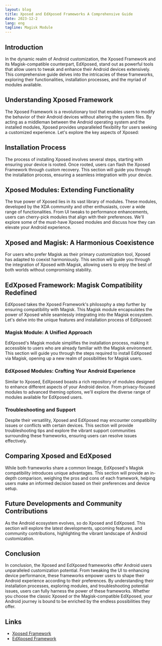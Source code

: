 ```yaml
---
layout: blog
title: Xposed and EdXposed Frameworks A Comprehensive Guide
date: 2023-12-2
lang: eng
tagline: Magisk Module
---
```

<script async src="https://pagead2.googlesyndication.com/pagead/js/adsbygoogle.js?client=ca-pub-8370893026371321"
     crossorigin="anonymous"></script>
<!-- Display 2 -->
<ins class="adsbygoogle"
     style="display:block"
     data-ad-client="ca-pub-8370893026371321"
     data-ad-slot="4101050007"
     data-ad-format="auto"
     data-full-width-responsive="true"></ins>
<script>
     (adsbygoogle = window.adsbygoogle || []).push({});
</script>
## Introduction

In the dynamic realm of Android customization, the Xposed Framework and its Magisk-compatible counterpart, EdXposed, stand out as powerful tools that allow users to tweak and enhance their Android devices extensively. This comprehensive guide delves into the intricacies of these frameworks, exploring their functionalities, installation processes, and the myriad of modules available. 

## Understanding Xposed Framework

The Xposed Framework is a revolutionary tool that enables users to modify the behavior of their Android devices without altering the system files. By acting as a middleman between the Android operating system and the installed modules, Xposed provides unparalleled flexibility for users seeking a customized experience. Let's explore the key aspects of Xposed:

## Installation Process

The process of installing Xposed involves several steps, starting with ensuring your device is rooted. Once rooted, users can flash the Xposed Framework through custom recovery. This section will guide you through the installation process, ensuring a seamless integration with your device.

## Xposed Modules: Extending Functionality

The true power of Xposed lies in its vast library of modules. These modules, developed by the XDA community and other enthusiasts, cover a wide range of functionalities. From UI tweaks to performance enhancements, users can cherry-pick modules that align with their preferences. We'll explore some of the must-have Xposed modules and discuss how they can elevate your Android experience.

## Xposed and Magisk: A Harmonious Coexistence

For users who prefer Magisk as their primary customization tool, Xposed has adapted to coexist harmoniously. This section will guide you through the integration of Xposed with Magisk, allowing users to enjoy the best of both worlds without compromising stability.

## EdXposed Framework: Magisk Compatibility Redefined

EdXposed takes the Xposed Framework's philosophy a step further by ensuring compatibility with Magisk. This Magisk module encapsulates the power of Xposed while seamlessly integrating into the Magisk ecosystem. Let's delve into the unique features and installation process of EdXposed:

### Magisk Module: A Unified Approach

EdXposed's Magisk module simplifies the installation process, making it accessible to users who are already familiar with the Magisk environment. This section will guide you through the steps required to install EdXposed via Magisk, opening up a new realm of possibilities for Magisk users.

### EdXposed Modules: Crafting Your Android Experience

Similar to Xposed, EdXposed boasts a rich repository of modules designed to enhance different aspects of your Android device. From privacy-focused modules to advanced theming options, we'll explore the diverse range of modules available for EdXposed users.

### Troubleshooting and Support

Despite their versatility, Xposed and EdXposed may encounter compatibility issues or conflicts with certain devices. This section will provide troubleshooting tips and explore the vibrant support communities surrounding these frameworks, ensuring users can resolve issues effectively.

## Comparing Xposed and EdXposed

While both frameworks share a common lineage, EdXposed's Magisk compatibility introduces unique advantages. This section will provide an in-depth comparison, weighing the pros and cons of each framework, helping users make an informed decision based on their preferences and device setup.

## Future Developments and Community Contributions

As the Android ecosystem evolves, so do Xposed and EdXposed. This section will explore the latest developments, upcoming features, and community contributions, highlighting the vibrant landscape of Android customization.

## Conclusion

In conclusion, the Xposed and EdXposed frameworks offer Android users unparalleled customization potential. From tweaking the UI to enhancing device performance, these frameworks empower users to shape their Android experience according to their preferences. By understanding their installation processes, exploring modules, and troubleshooting potential issues, users can fully harness the power of these frameworks. Whether you choose the classic Xposed or the Magisk-compatible EdXposed, your Android journey is bound to be enriched by the endless possibilities they offer.

## Links

- [Xposed Framework](https://github.com/rovo89/Xposed)
- [EdXposed Framework](https://github.com/ElderDrivers/EdXposed)
